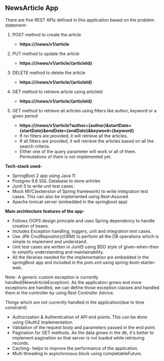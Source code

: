 **NewsArticle App**
-

There are five REST APIs defined in this application based on the problem statement-
1) POST method to create the article 
   - **https://<server-url>/news/v1/article**
2) PUT method to update the article 
   - **https://<server-url>/news/v1/article/{articleId}**
3) DELETE method to delete the article 
   - **https://<server-url>/news/v1/article/{articleId}**
4) GET method to retrieve article using articleId 
   - **https://<server-url>/news/v1/article/{articleId}**
    
5) GET method to retrieve all articles using filters like author, keyword or a given period 
   - **https://<server-url>/news/v1/article?author={author}&startDate={startDate}&endDate={endDate}&keyword={keyword}** 
   - If no filters are provided, it will retrieve all the articles. 
   - If all filters are provided, it will retrieve the articles based on all the search criteria. 
   - Either one of the query parameter will work or all of them. Permutations of them is not implemented yet.
   
**Tech-stack used-**

- SpringBoot 2 app using Java 11
- Postgres 9.6 SQL Database to store articles
- Junit 5 to write unit test cases.
- Mock MVC(extension of Spring framework) to write integration test cases. This can also be implemented using Rest-Assured.
- Apache tomcat server (embedded in the springboot app)

**Main architecture features of the app-**

- Follows OOPS design principle and uses Spring dependency to handle creation of beans.
- Includes Exception handling, loggers, unit and integration test cases.
- Use JPA CrudRepository(ORM) to perform all the DB operations which is simple to implement and understand.
- Unit test cases are written in Junit5 using BDD style of given-when-then to simplify understanding and maintainability.
- All the libraries needed for the implementation are embedded in the springBoot app and included in the pom.xml using spring-boot-starter-web.

Note- A generic custom exception is currently handled(NewsArticleException). As the application grows and more exceptions are handled, we can define those exception classes and handled them in the controller by using Rest Controller Advice.

Things which are not currently handled in the application(due to time constraint)

- Authorization & Authentication of API end points. This can be done using OAuth2 implementation.
- Validation of the request body and parameters passed in the end point.  
- Pagination for GET methods. As the data grows in the db, it's better to implement pagination so that server is not loaded while retrieving records.
- Caching- helps to improve the performance of the application.
- Multi threading in asynchronous block using completableFuture.



